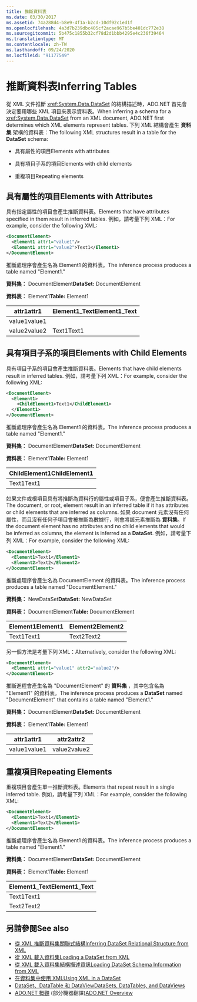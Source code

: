 ```yaml
---
title: 推斷資料表
ms.date: 03/30/2017
ms.assetid: 74a288d4-b8e9-4f1a-b2cd-10df92c1ed1f
ms.openlocfilehash: 4a3d7b239dbc405cf2acae967b5be401dc772e38
ms.sourcegitcommit: 5b475c1855b32cf78d2d1bbb4295e4c236f39464
ms.translationtype: MT
ms.contentlocale: zh-TW
ms.lasthandoff: 09/24/2020
ms.locfileid: "91177549"
---
```

# <a name="inferring-tables"></a><span data-ttu-id="71fb7-102">推斷資料表</span><span class="sxs-lookup"><span data-stu-id="71fb7-102">Inferring Tables</span></span>

<span data-ttu-id="71fb7-103">從 XML 文件推斷 <xref:System.Data.DataSet> 的結構描述時，ADO.NET 首先會決定要用哪些 XML 項目來表示資料表。</span><span class="sxs-lookup"><span data-stu-id="71fb7-103">When inferring a schema for a <xref:System.Data.DataSet> from an XML document, ADO.NET first determines which XML elements represent tables.</span></span> <span data-ttu-id="71fb7-104">下列 XML 結構會產生 **資料集** 架構的資料表：</span><span class="sxs-lookup"><span data-stu-id="71fb7-104">The following XML structures result in a table for the **DataSet** schema:</span></span>  
  
- <span data-ttu-id="71fb7-105">具有屬性的項目</span><span class="sxs-lookup"><span data-stu-id="71fb7-105">Elements with attributes</span></span>  
  
- <span data-ttu-id="71fb7-106">具有項目子系的項目</span><span class="sxs-lookup"><span data-stu-id="71fb7-106">Elements with child elements</span></span>  
  
- <span data-ttu-id="71fb7-107">重複項目</span><span class="sxs-lookup"><span data-stu-id="71fb7-107">Repeating elements</span></span>  
  
## <a name="elements-with-attributes"></a><span data-ttu-id="71fb7-108">具有屬性的項目</span><span class="sxs-lookup"><span data-stu-id="71fb7-108">Elements with Attributes</span></span>  

 <span data-ttu-id="71fb7-109">具有指定屬性的項目會產生推斷資料表。</span><span class="sxs-lookup"><span data-stu-id="71fb7-109">Elements that have attributes specified in them result in inferred tables.</span></span> <span data-ttu-id="71fb7-110">例如，請考量下列 XML：</span><span class="sxs-lookup"><span data-stu-id="71fb7-110">For example, consider the following XML:</span></span>  
  
```xml  
<DocumentElement>  
  <Element1 attr1="value1"/>  
  <Element1 attr1="value2">Text1</Element1>  
</DocumentElement>  
```  
  
 <span data-ttu-id="71fb7-111">推斷處理序會產生名為 Element1 的資料表。</span><span class="sxs-lookup"><span data-stu-id="71fb7-111">The inference process produces a table named "Element1."</span></span>  
  
 <span data-ttu-id="71fb7-112">**資料集：** DocumentElement</span><span class="sxs-lookup"><span data-stu-id="71fb7-112">**DataSet:** DocumentElement</span></span>  
  
 <span data-ttu-id="71fb7-113">**資料表：** Element1</span><span class="sxs-lookup"><span data-stu-id="71fb7-113">**Table:** Element1</span></span>  
  
|<span data-ttu-id="71fb7-114">attr1</span><span class="sxs-lookup"><span data-stu-id="71fb7-114">attr1</span></span>|<span data-ttu-id="71fb7-115">Element1_Text</span><span class="sxs-lookup"><span data-stu-id="71fb7-115">Element1_Text</span></span>|  
|-----------|--------------------|  
|<span data-ttu-id="71fb7-116">value1</span><span class="sxs-lookup"><span data-stu-id="71fb7-116">value1</span></span>||  
|<span data-ttu-id="71fb7-117">value2</span><span class="sxs-lookup"><span data-stu-id="71fb7-117">value2</span></span>|<span data-ttu-id="71fb7-118">Text1</span><span class="sxs-lookup"><span data-stu-id="71fb7-118">Text1</span></span>|  
  
## <a name="elements-with-child-elements"></a><span data-ttu-id="71fb7-119">具有項目子系的項目</span><span class="sxs-lookup"><span data-stu-id="71fb7-119">Elements with Child Elements</span></span>  

 <span data-ttu-id="71fb7-120">具有項目子系的項目會產生推斷資料表。</span><span class="sxs-lookup"><span data-stu-id="71fb7-120">Elements that have child elements result in inferred tables.</span></span> <span data-ttu-id="71fb7-121">例如，請考量下列 XML：</span><span class="sxs-lookup"><span data-stu-id="71fb7-121">For example, consider the following XML:</span></span>  
  
```xml  
<DocumentElement>  
  <Element1>  
    <ChildElement1>Text1</ChildElement1>  
  </Element1>  
</DocumentElement>  
```  
  
 <span data-ttu-id="71fb7-122">推斷處理序會產生名為 Element1 的資料表。</span><span class="sxs-lookup"><span data-stu-id="71fb7-122">The inference process produces a table named "Element1."</span></span>  
  
 <span data-ttu-id="71fb7-123">**資料集：** DocumentElement</span><span class="sxs-lookup"><span data-stu-id="71fb7-123">**DataSet:** DocumentElement</span></span>  
  
 <span data-ttu-id="71fb7-124">**資料表：** Element1</span><span class="sxs-lookup"><span data-stu-id="71fb7-124">**Table:** Element1</span></span>  
  
|<span data-ttu-id="71fb7-125">ChildElement1</span><span class="sxs-lookup"><span data-stu-id="71fb7-125">ChildElement1</span></span>|  
|-------------------|  
|<span data-ttu-id="71fb7-126">Text1</span><span class="sxs-lookup"><span data-stu-id="71fb7-126">Text1</span></span>|  
  
 <span data-ttu-id="71fb7-127">如果文件或根項目具有將推斷為資料行的屬性或項目子系，便會產生推斷資料表。</span><span class="sxs-lookup"><span data-stu-id="71fb7-127">The document, or root, element result in an inferred table if it has attributes or child elements that are inferred as columns.</span></span> <span data-ttu-id="71fb7-128">如果 document 元素沒有任何屬性，而且沒有任何子項目會被推斷為數據行，則會將該元素推斷為 **資料集**。</span><span class="sxs-lookup"><span data-stu-id="71fb7-128">If the document element has no attributes and no child elements that would be inferred as columns, the element is inferred as a **DataSet**.</span></span> <span data-ttu-id="71fb7-129">例如，請考量下列 XML：</span><span class="sxs-lookup"><span data-stu-id="71fb7-129">For example, consider the following XML:</span></span>  
  
```xml  
<DocumentElement>  
  <Element1>Text1</Element1>  
  <Element2>Text2</Element2>  
</DocumentElement>  
```  
  
 <span data-ttu-id="71fb7-130">推斷處理序會產生名為 DocumentElement 的資料表。</span><span class="sxs-lookup"><span data-stu-id="71fb7-130">The inference process produces a table named "DocumentElement."</span></span>  
  
 <span data-ttu-id="71fb7-131">**資料集：** NewDataSet</span><span class="sxs-lookup"><span data-stu-id="71fb7-131">**DataSet:** NewDataSet</span></span>  
  
 <span data-ttu-id="71fb7-132">**資料表：** DocumentElement</span><span class="sxs-lookup"><span data-stu-id="71fb7-132">**Table:** DocumentElement</span></span>  
  
|<span data-ttu-id="71fb7-133">Element1</span><span class="sxs-lookup"><span data-stu-id="71fb7-133">Element1</span></span>|<span data-ttu-id="71fb7-134">Element2</span><span class="sxs-lookup"><span data-stu-id="71fb7-134">Element2</span></span>|  
|--------------|--------------|  
|<span data-ttu-id="71fb7-135">Text1</span><span class="sxs-lookup"><span data-stu-id="71fb7-135">Text1</span></span>|<span data-ttu-id="71fb7-136">Text2</span><span class="sxs-lookup"><span data-stu-id="71fb7-136">Text2</span></span>|  
  
 <span data-ttu-id="71fb7-137">另一個方法是考量下列 XML：</span><span class="sxs-lookup"><span data-stu-id="71fb7-137">Alternatively, consider the following XML:</span></span>  
  
```xml  
<DocumentElement>  
  <Element1 attr1="value1" attr2="value2"/>  
</DocumentElement>  
```  
  
 <span data-ttu-id="71fb7-138">推斷進程會產生名為 "DocumentElement" 的 **資料集** ，其中包含名為 "Element1" 的資料表。</span><span class="sxs-lookup"><span data-stu-id="71fb7-138">The inference process produces a **DataSet** named "DocumentElement" that contains a table named "Element1."</span></span>  
  
 <span data-ttu-id="71fb7-139">**資料集：** DocumentElement</span><span class="sxs-lookup"><span data-stu-id="71fb7-139">**DataSet:** DocumentElement</span></span>  
  
 <span data-ttu-id="71fb7-140">**資料表：** Element1</span><span class="sxs-lookup"><span data-stu-id="71fb7-140">**Table:** Element1</span></span>  
  
|<span data-ttu-id="71fb7-141">attr1</span><span class="sxs-lookup"><span data-stu-id="71fb7-141">attr1</span></span>|<span data-ttu-id="71fb7-142">attr2</span><span class="sxs-lookup"><span data-stu-id="71fb7-142">attr2</span></span>|  
|-----------|-----------|  
|<span data-ttu-id="71fb7-143">value1</span><span class="sxs-lookup"><span data-stu-id="71fb7-143">value1</span></span>|<span data-ttu-id="71fb7-144">value2</span><span class="sxs-lookup"><span data-stu-id="71fb7-144">value2</span></span>|  
  
## <a name="repeating-elements"></a><span data-ttu-id="71fb7-145">重複項目</span><span class="sxs-lookup"><span data-stu-id="71fb7-145">Repeating Elements</span></span>  

 <span data-ttu-id="71fb7-146">重複項目會產生單一推斷資料表。</span><span class="sxs-lookup"><span data-stu-id="71fb7-146">Elements that repeat result in a single inferred table.</span></span> <span data-ttu-id="71fb7-147">例如，請考量下列 XML：</span><span class="sxs-lookup"><span data-stu-id="71fb7-147">For example, consider the following XML:</span></span>  
  
```xml  
<DocumentElement>  
  <Element1>Text1</Element1>  
  <Element1>Text2</Element1>  
</DocumentElement>  
```  
  
 <span data-ttu-id="71fb7-148">推斷處理序會產生名為 Element1 的資料表。</span><span class="sxs-lookup"><span data-stu-id="71fb7-148">The inference process produces a table named "Element1."</span></span>  
  
 <span data-ttu-id="71fb7-149">**資料集：** DocumentElement</span><span class="sxs-lookup"><span data-stu-id="71fb7-149">**DataSet:** DocumentElement</span></span>  
  
 <span data-ttu-id="71fb7-150">**資料表：** Element1</span><span class="sxs-lookup"><span data-stu-id="71fb7-150">**Table:** Element1</span></span>  
  
|<span data-ttu-id="71fb7-151">Element1_Text</span><span class="sxs-lookup"><span data-stu-id="71fb7-151">Element1_Text</span></span>|  
|--------------------|  
|<span data-ttu-id="71fb7-152">Text1</span><span class="sxs-lookup"><span data-stu-id="71fb7-152">Text1</span></span>|  
|<span data-ttu-id="71fb7-153">Text2</span><span class="sxs-lookup"><span data-stu-id="71fb7-153">Text2</span></span>|  
  
## <a name="see-also"></a><span data-ttu-id="71fb7-154">另請參閱</span><span class="sxs-lookup"><span data-stu-id="71fb7-154">See also</span></span>

- [<span data-ttu-id="71fb7-155">從 XML 推斷資料集關聯式結構</span><span class="sxs-lookup"><span data-stu-id="71fb7-155">Inferring DataSet Relational Structure from XML</span></span>](inferring-dataset-relational-structure-from-xml.md)
- [<span data-ttu-id="71fb7-156">從 XML 載入資料集</span><span class="sxs-lookup"><span data-stu-id="71fb7-156">Loading a DataSet from XML</span></span>](loading-a-dataset-from-xml.md)
- [<span data-ttu-id="71fb7-157">從 XML 載入資料集結構描述資訊</span><span class="sxs-lookup"><span data-stu-id="71fb7-157">Loading DataSet Schema Information from XML</span></span>](loading-dataset-schema-information-from-xml.md)
- [<span data-ttu-id="71fb7-158">在資料集中使用 XML</span><span class="sxs-lookup"><span data-stu-id="71fb7-158">Using XML in a DataSet</span></span>](using-xml-in-a-dataset.md)
- [<span data-ttu-id="71fb7-159">DataSet、DataTable 和 DataView</span><span class="sxs-lookup"><span data-stu-id="71fb7-159">DataSets, DataTables, and DataViews</span></span>](index.md)
- <span data-ttu-id="71fb7-160">[ADO.NET 概觀](../ado-net-overview.md) \(部分機器翻譯\)</span><span class="sxs-lookup"><span data-stu-id="71fb7-160">[ADO.NET Overview](../ado-net-overview.md)</span></span>
